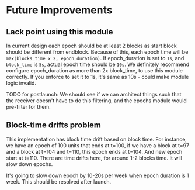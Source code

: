 # Future Improvements

## Lack point using this module

In current design each epoch should be at least 2 blocks as start block
should be different from endblock. Because of this, each epoch time will
be `max(blocks_time x 2, epoch_duration)`. If epoch\_duration is set to
`1s`, and `block_time` is `5s`, actual epoch time should be `10s`. We
definitely recommend configure epoch\_duration as more than 2x
block\_time, to use this module correctly. If you enforce to set it to
1s, it's same as 10s - could make module logic invalid.

TODO for postlaunch: We should see if we can architect things such that
the receiver doesn't have to do this filtering, and the epochs module
would pre-filter for them.

## Block-time drifts problem

This implementation has block time drift based on block time. For
instance, we have an epoch of 100 units that ends at t=100, if we have a
block at t=97 and a block at t=104 and t=110, this epoch ends at t=104.
And new epoch start at t=110. There are time drifts here, for around 1-2
blocks time. It will slow down epochs.

It's going to slow down epoch by 10-20s per week when epoch duration is
1 week. This should be resolved after launch.
